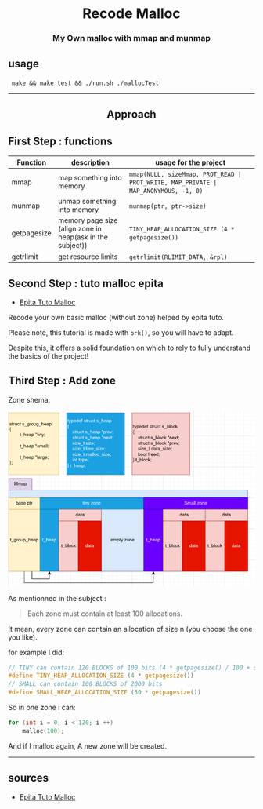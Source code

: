 <h1 align="center" >Recode Malloc</h1>

<h3 align="center">My Own malloc with mmap and munmap</h3>

## usage

` make && make test && ./run.sh ./mallocTest`

---

<h2 align="center">Approach</h2>

## First Step : functions

Function | description | usage for the project
--- | --- | ---
mmap | map something into memory | ```mmap(NULL, sizeMmap, PROT_READ \| PROT_WRITE, MAP_PRIVATE \| MAP_ANONYMOUS, -1, 0) ```
munmap | unmap something into memory | ```munmap(ptr, ptr->size)```
getpagesize | memory page size (align zone in heap(ask in the subject)) | ```TINY_HEAP_ALLOCATION_SIZE (4 * getpagesize())```
getrlimit | get resource limits | ```getrlimit(RLIMIT_DATA, &rpl)```

## Second Step : tuto malloc epita

- [Epita Tuto Malloc](https://wiki-prog.infoprepa.epita.fr/images/0/04/Malloc_tutorial.pdf)

Recode your own basic malloc (without zone) helped by epita tuto.

Please note, this tutorial is made with ```brk()```, so you will have to adapt.

Despite this, it offers a solid foundation on which to rely to fully understand the basics of the project!

## Third Step : Add zone

Zone shema:

![Zone Shema](./img/zone.png)

As mentionned in the subject : 
>Each zone must contain at least 100 allocations.

It mean, every zone can contain an allocation of size n (you choose the one you like).

for example I did:
```c
// TINY can contain 120 BLOCKS of 100 bits (4 * getpagesize() / 100 + struct s_block)
#define TINY_HEAP_ALLOCATION_SIZE (4 * getpagesize())
// SMALL can contain 100 BLOCKS of 2000 bits
#define SMALL_HEAP_ALLOCATION_SIZE (50 * getpagesize())
```

So in one zone i can:
```c
for (int i = 0; i < 120; i ++)
	malloc(100);
```

And if I malloc again, A new zone will be created.

---

## sources

- [Epita Tuto Malloc](https://wiki-prog.infoprepa.epita.fr/images/0/04/Malloc_tutorial.pdf)
